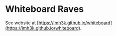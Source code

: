 # Whiteboard Raves

See website at [https://imh3k.github.io/whiteboard](https://imh3k.github.io/whiteboard).
